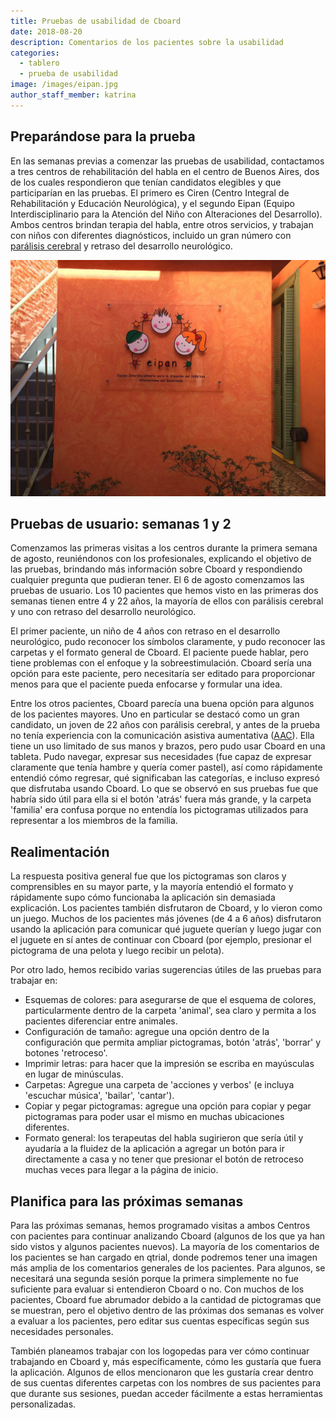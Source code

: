 ```yaml
---
title: Pruebas de usabilidad de Cboard
date: 2018-08-20
description: Comentarios de los pacientes sobre la usabilidad
categories:
  - tablero
  - prueba de usabilidad
image: /images/eipan.jpg
author_staff_member: katrina
---
```

## Preparándose para la prueba

En las semanas previas a comenzar las pruebas de usabilidad, contactamos a tres centros de rehabilitación del habla en el centro de Buenos Aires, dos de los cuales respondieron que tenían candidatos elegibles y que participarían en las pruebas. El primero es Ciren (Centro Integral de Rehabilitación y Educación Neurológica), y el segundo Eipan (Equipo Interdisciplinario para la Atención del Niño con Alteraciones del Desarrollo). Ambos centros brindan terapia del habla, entre otros servicios, y trabajan con niños con diferentes diagnósticos, incluido un gran número con [parálisis cerebral](https://en.wikipedia.org/wiki/Cerebral_palsy) y retraso del desarrollo neurológico.

![Eipan](/images/eipan.jpg)

## Pruebas de usuario: semanas 1 y 2

Comenzamos las primeras visitas a los centros durante la primera semana de agosto, reuniéndonos con los profesionales, explicando el objetivo de las pruebas, brindando más información sobre Cboard y respondiendo cualquier pregunta que pudieran tener. El 6 de agosto comenzamos las pruebas de usuario. Los 10 pacientes que hemos visto en las primeras dos semanas tienen entre 4 y 22 años, la mayoría de ellos con parálisis cerebral y uno con retraso del desarrollo neurológico.

El primer paciente, un niño de 4 años con retraso en el desarrollo neurológico, pudo reconocer los símbolos claramente, y pudo reconocer las carpetas y el formato general de Cboard. El paciente puede hablar, pero tiene problemas con el enfoque y la sobreestimulación. Cboard sería una opción para este paciente, pero necesitaría ser editado para proporcionar menos para que el paciente pueda enfocarse y formular una idea.

Entre los otros pacientes, Cboard parecía una buena opción para algunos de los pacientes mayores. Uno en particular se destacó como un gran candidato, un joven de 22 años con parálisis cerebral, y antes de la prueba no tenía experiencia con la comunicación asistiva aumentativa ([AAC](https://en.wikipedia.org/wiki/Augmentative_and_alternative_communication)). Ella tiene un uso limitado de sus manos y brazos, pero pudo usar Cboard en una tableta. Pudo navegar, expresar sus necesidades (fue capaz de expresar claramente que tenía hambre y quería comer pastel), así como rápidamente entendió cómo regresar, qué significaban las categorías, e incluso expresó que disfrutaba usando Cboard. Lo que se observó en sus pruebas fue que habría sido útil para ella si el botón 'atrás' fuera más grande, y la carpeta 'familia' era confusa porque no entendía los pictogramas utilizados para representar a los miembros de la familia.

## Realimentación

La respuesta positiva general fue que los pictogramas son claros y comprensibles en su mayor parte, y la mayoría entendió el formato y rápidamente supo cómo funcionaba la aplicación sin demasiada explicación. Los pacientes también disfrutaron de Cboard, y lo vieron como un juego. Muchos de los pacientes más jóvenes (de 4 a 6 años) disfrutaron usando la aplicación para comunicar qué juguete querían y luego jugar con el juguete en sí antes de continuar con Cboard (por ejemplo, presionar el pictograma de una pelota y luego recibir un pelota).

Por otro lado, hemos recibido varias sugerencias útiles de las pruebas para trabajar en:

- Esquemas de colores: para asegurarse de que el esquema de colores, particularmente dentro de la carpeta 'animal', sea claro y permita a los pacientes diferenciar entre animales.
- Configuración de tamaño: agregue una opción dentro de la configuración que permita ampliar pictogramas, botón 'atrás', 'borrar' y botones 'retroceso'.
- Imprimir letras: para hacer que la impresión se escriba en mayúsculas en lugar de minúsculas.
- Carpetas: Agregue una carpeta de 'acciones y verbos' (e incluya 'escuchar música', 'bailar', 'cantar').
- Copiar y pegar pictogramas: agregue una opción para copiar y pegar pictogramas para poder usar el mismo en muchas ubicaciones diferentes.
- Formato general: los terapeutas del habla sugirieron que sería útil y ayudaría a la fluidez de la aplicación a agregar un botón para ir directamente a casa y no tener que presionar el botón de retroceso muchas veces para llegar a la página de inicio.

## Planifica para las próximas semanas

Para las próximas semanas, hemos programado visitas a ambos Centros con pacientes para continuar analizando Cboard (algunos de los que ya han sido vistos y algunos pacientes nuevos). La mayoría de los comentarios de los pacientes se han cargado en qtrial, donde podremos tener una imagen más amplia de los comentarios generales de los pacientes. Para algunos, se necesitará una segunda sesión porque la primera simplemente no fue suficiente para evaluar si entendieron Cboard o no. Con muchos de los pacientes, Cboard fue abrumador debido a la cantidad de pictogramas que se muestran, pero el objetivo dentro de las próximas dos semanas es volver a evaluar a los pacientes, pero editar sus cuentas específicas según sus necesidades personales.

También planeamos trabajar con los logopedas para ver cómo continuar trabajando en Cboard y, más específicamente, cómo les gustaría que fuera la aplicación. Algunos de ellos mencionaron que les gustaría crear dentro de sus cuentas diferentes carpetas con los nombres de sus pacientes para que durante sus sesiones, puedan acceder fácilmente a estas herramientas personalizadas.